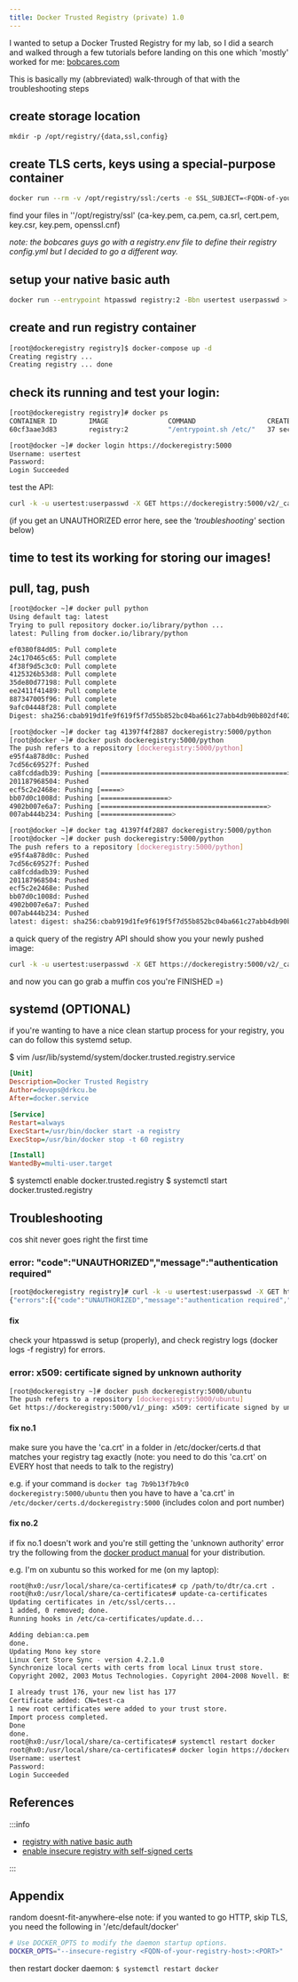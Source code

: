 ```yaml
---
title: Docker Trusted Registry (private) 1.0
---
```


I wanted to setup a Docker Trusted Registry for my lab, so I did a search and walked through a few tutorials before landing on this one which 'mostly' worked for me: [bobcares.com](https://bobcares.com/blog/docker-private-repository/2/)

This is basically my (abbreviated) walk-through of that with the troubleshooting steps

## create storage location

`mkdir -p /opt/registry/{data,ssl,config}`

## create TLS certs, keys using a special-purpose container

```bash
docker run --rm -v /opt/registry/ssl:/certs -e SSL_SUBJECT=<FQDN-of-your-registry-host> paulczar/omgwtfssl
```

find your files in ''/opt/registry/ssl' (ca-key.pem, ca.pem, ca.srl, cert.pem, key.csr, key.pem, openssl.cnf)

_note: the bobcares guys go with a registry.env file to define their registry config.yml but I decided to go a different way._

## setup your native basic auth

```bash
docker run --entrypoint htpasswd registry:2 -Bbn usertest userpasswd > auth/htpasswd
```

## create and run registry container

```bash
[root@dockeregistry registry]$ docker-compose up -d
Creating registry ...
Creating registry ... done
```

## check its running and test your login:

```bash
[root@dockeregistry registry]# docker ps
CONTAINER ID        IMAGE               COMMAND                  CREATED             STATUS              PORTS                    NAMES
60cf3aae3d83        registry:2          "/entrypoint.sh /etc/"   37 seconds ago      Up 35 seconds       0.0.0.0:5000->5000/tcp   registry
```

```bash
[root@docker ~]# docker login https://dockeregistry:5000
Username: usertest
Password:
Login Succeeded
```

test the API:

```bash
curl -k -u usertest:userpasswd -X GET https://dockeregistry:5000/v2/_catalog
```

(if you get an UNAUTHORIZED error here, see the *'troubleshooting'* section below)

## time to test its working for storing our images!

## pull, tag, push

```bash
[root@docker ~]# docker pull python
Using default tag: latest
Trying to pull repository docker.io/library/python ...
latest: Pulling from docker.io/library/python

ef0380f84d05: Pull complete
24c170465c65: Pull complete
4f38f9d5c3c0: Pull complete
4125326b53d8: Pull complete
35de80d77198: Pull complete
ee2411f41489: Pull complete
887347005f96: Pull complete
9afc04448f28: Pull complete
Digest: sha256:cbab919d1fe9f619f5f7d55b852bc04ba661c27abb4db90b802df40287e0f541

[root@docker ~]# docker tag 41397f4f2887 dockeregistry:5000/python
[root@docker ~]# docker push dockeregistry:5000/python
The push refers to a repository [dockeregistry:5000/python]
e95f4a878d0c: Pushed
7cd56c69527f: Pushed
ca8fcddadb39: Pushing [===============================================>   ] 59.26 MB/61.89 MB
201187968504: Pushed
ecf5c2e2468e: Pushing [=====>                                             ] 33.47 MB/318.7 MB
bb07d0c1008d: Pushing [=================>                                 ] 42.44 MB/122.9 MB
4902b007e6a7: Pushing [==========================================>        ] 38.14 MB/44.55 MB
007ab444b234: Pushing [==================>                                ] 45.04 MB/123.4 MB

[root@docker ~]# docker tag 41397f4f2887 dockeregistry:5000/python
[root@docker ~]# docker push dockeregistry:5000/python
The push refers to a repository [dockeregistry:5000/python]
e95f4a878d0c: Pushed
7cd56c69527f: Pushed
ca8fcddadb39: Pushed
201187968504: Pushed
ecf5c2e2468e: Pushed
bb07d0c1008d: Pushed
4902b007e6a7: Pushed
007ab444b234: Pushed
latest: digest: sha256:cbab919d1fe9f619f5f7d55b852bc04ba661c27abb4db90b802df40287e0f541 size: 2007
```

a quick query of the registry API should show you your newly pushed image:

```bash
curl -k -u usertest:userpasswd -X GET https://dockeregistry:5000/v2/_catalog
```

and now you can go grab a muffin cos you're FINISHED =)

## systemd (OPTIONAL)

if you're wanting to have a nice clean startup process for your registry, you can do follow this systemd setup.

$ vim /usr/lib/systemd/system/docker.trusted.registry.service

```ini
[Unit]
Description=Docker Trusted Registry
Author=devops@drkcu.be
After=docker.service

[Service]
Restart=always
ExecStart=/usr/bin/docker start -a registry
ExecStop=/usr/bin/docker stop -t 60 registry

[Install]
WantedBy=multi-user.target
```

$ systemctl enable docker.trusted.registry
$ systemctl start docker.trusted.registry

## Troubleshooting

cos shit never goes right the first time

### error: "code":"UNAUTHORIZED","message":"authentication required"

```bash
[root@dockeregistry registry]# curl -k -u usertest:userpasswd -X GET https://dockeregistry:5000/v2/_catalog
{"errors":[{"code":"UNAUTHORIZED","message":"authentication required","detail":[{"Type":"registry","Class":"","Name":"catalog","Action":"*"}]}]}
```

#### fix

check your htpasswd is setup (properly), and check registry logs (docker logs -f registry) for errors.

### error: x509: certificate signed by unknown authority

```bash
[root@dockeregistry ~]# docker push dockeregistry:5000/ubuntu
The push refers to a repository [dockeregistry:5000/ubuntu]
Get https://dockeregistry:5000/v1/_ping: x509: certificate signed by unknown authority
```

#### fix no.1

make sure you have the 'ca.crt' in a folder in /etc/docker/certs.d that matches your registry tag exactly (note: you need to do this 'ca.crt' on EVERY host that needs to talk to the registry)

e.g.
if your command is `docker tag 7b9b13f7b9c0 dockeregistry:5000/ubuntu`
then you have to have a 'ca.crt' in `/etc/docker/certs.d/dockeregistry:5000` (includes colon and port number)

#### fix no.2

if fix no.1 doesn't work and you're still getting the 'unknown authority' error try the following from the [docker product manual](https://docs.docker.com/datacenter/dtr/2.2/guides/user/access-dtr/#windows) for your distribution.

e.g. I'm on xubuntu so this worked for me (on my laptop):

```bash
root@hx0:/usr/local/share/ca-certificates# cp /path/to/dtr/ca.crt .
root@hx0:/usr/local/share/ca-certificates# update-ca-certificates
Updating certificates in /etc/ssl/certs...
1 added, 0 removed; done.
Running hooks in /etc/ca-certificates/update.d...

Adding debian:ca.pem
done.
Updating Mono key store
Linux Cert Store Sync - version 4.2.1.0
Synchronize local certs with certs from local Linux trust store.
Copyright 2002, 2003 Motus Technologies. Copyright 2004-2008 Novell. BSD licensed.

I already trust 176, your new list has 177
Certificate added: CN=test-ca
1 new root certificates were added to your trust store.
Import process completed.
Done
done.
root@hx0:/usr/local/share/ca-certificates# systemctl restart docker
root@hx0:/usr/local/share/ca-certificates# docker login https://dockeregistry:5000
Username: usertest
Password:
Login Succeeded
```

## References

:::info

* [registry with native basic auth](https://docs.docker.com/registry/deploying/#native-basic-auth)
* [enable insecure registry with self-signed certs](https://docs.docker.com/registry/insecure/#using-self-signed-certificates)

:::

## Appendix

random doesnt-fit-anywhere-else note: if you wanted to go HTTP, skip TLS, you need the following in '/etc/default/docker'

```bash
# Use DOCKER_OPTS to modify the daemon startup options.
DOCKER_OPTS="--insecure-registry <FQDN-of-your-registry-host>:<PORT>"
```

then restart docker daemon: `$ systemctl restart docker`
